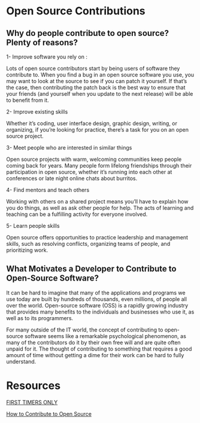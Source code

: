 # Open Source Contributions
## Why do people contribute to open source? Plenty of reasons? 

1-  Improve software you rely on : 

Lots of open source contributors start by being users of software they contribute to. When you find a bug in an open source software you use, you may want to look at the source to see if you can patch it yourself. If that’s the case, then contributing the patch back is the best way to ensure that your friends (and yourself when you update to the next release) will be able to benefit from it.


2- Improve existing skills

Whether it’s coding, user interface design, graphic design, writing, or organizing, if you’re looking for practice, there’s a task for you on an open source project.


3- Meet people who are interested in similar things
 
 Open source projects with warm, welcoming communities keep people coming back for years. Many people form lifelong friendships through their participation in open source, whether it’s running into each other at conferences or late night online chats about burritos.

 4- Find mentors and teach others

Working with others on a shared project means you’ll have to explain how you do things, as well as ask other people for help. The acts of learning and teaching can be a fulfilling activity for everyone involved.

5- Learn people skills

Open source offers opportunities to practice leadership and management skills, such as resolving conflicts, organizing teams of people, and prioritizing work. 



## What Motivates a Developer to Contribute to Open-Source Software? 

It can be hard to imagine that many of the applications and programs we use today are built by hundreds of thousands, even millions, of people all over the world. Open-source software (OSS) is a rapidly growing industry that provides many benefits to the individuals and businesses who use it, as well as to its programmers.

For many outside of the IT world, the concept of contributing to open-source software seems like a remarkable psychological phenomenon, as many of the contributors do it by their own free will and are quite often unpaid for it. The thought of contributing to something that requires a good amount of time without getting a dime for their work can be hard to fully understand.


# Resources
 [FIRST TIMERS ONLY](https://www.firsttimersonly.com/)

  [How to Contribute to Open Source](https://opensource.guide/how-to-contribute/)